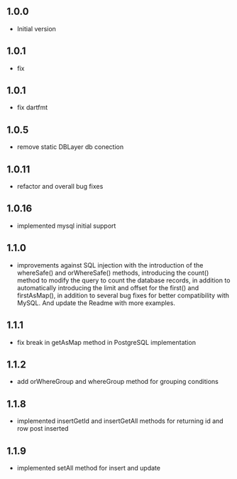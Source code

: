 ## 1.0.0

- Initial version

## 1.0.1

- fix 

## 1.0.1

- fix dartfmt 

## 1.0.5

- remove static DBLayer db conection

## 1.0.11

- refactor and overall bug fixes

## 1.0.16

- implemented mysql initial support

## 1.1.0

- improvements against SQL injection with the introduction of the whereSafe() and orWhereSafe() methods, introducing the count() method to modify the query to count the database records, in addition to automatically introducing the limit and offset for the first() and firstAsMap(), in addition to several bug fixes for better compatibility with MySQL. And update the Readme with more examples.

## 1.1.1

- fix break in getAsMap method in PostgreSQL implementation

## 1.1.2

- add orWhereGroup and whereGroup method for grouping conditions

## 1.1.8

- implemented insertGetId and insertGetAll methods for returning id and row post inserted

## 1.1.9

- implemented setAll method for insert and update
